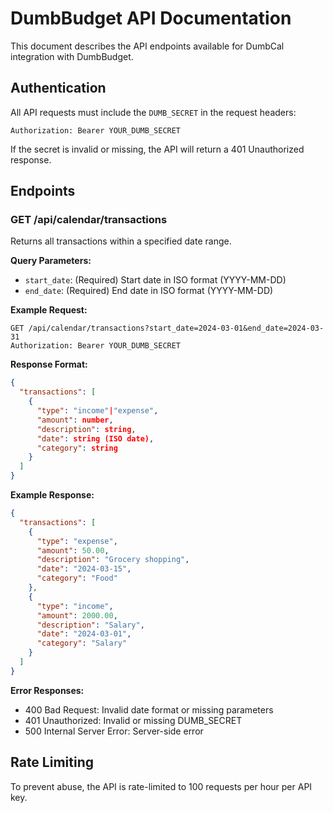 # DumbBudget API Documentation

This document describes the API endpoints available for DumbCal integration with DumbBudget.

## Authentication

All API requests must include the `DUMB_SECRET` in the request headers:

```
Authorization: Bearer YOUR_DUMB_SECRET
```

If the secret is invalid or missing, the API will return a 401 Unauthorized response.

## Endpoints

### GET /api/calendar/transactions

Returns all transactions within a specified date range.

**Query Parameters:**
- `start_date`: (Required) Start date in ISO format (YYYY-MM-DD)
- `end_date`: (Required) End date in ISO format (YYYY-MM-DD)

**Example Request:**
```
GET /api/calendar/transactions?start_date=2024-03-01&end_date=2024-03-31
Authorization: Bearer YOUR_DUMB_SECRET
```

**Response Format:**
```json
{
  "transactions": [
    {
      "type": "income"|"expense",
      "amount": number,
      "description": string,
      "date": string (ISO date),
      "category": string
    }
  ]
}
```

**Example Response:**
```json
{
  "transactions": [
    {
      "type": "expense",
      "amount": 50.00,
      "description": "Grocery shopping",
      "date": "2024-03-15",
      "category": "Food"
    },
    {
      "type": "income",
      "amount": 2000.00,
      "description": "Salary",
      "date": "2024-03-01",
      "category": "Salary"
    }
  ]
}
```

**Error Responses:**
- 400 Bad Request: Invalid date format or missing parameters
- 401 Unauthorized: Invalid or missing DUMB_SECRET
- 500 Internal Server Error: Server-side error

## Rate Limiting
To prevent abuse, the API is rate-limited to 100 requests per hour per API key. 